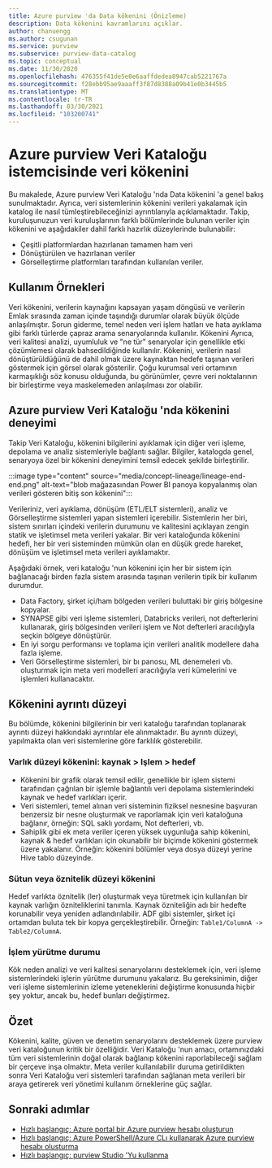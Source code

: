 ```yaml
---
title: Azure purview 'da Data kökenini (Önizleme)
description: Data kökenini kavramlarını açıklar.
author: chanuengg
ms.author: csugunan
ms.service: purview
ms.subservice: purview-data-catalog
ms.topic: conceptual
ms.date: 11/30/2020
ms.openlocfilehash: 476355f41de5e0e6aaffdedea8947cab5221767a
ms.sourcegitcommit: f28ebb95ae9aaaff3f87d8388a09b41e0b3445b5
ms.translationtype: MT
ms.contentlocale: tr-TR
ms.lasthandoff: 03/30/2021
ms.locfileid: "103200741"
---
```

# <a name="data-lineage-in-azure-purview-data-catalog-client"></a>Azure purview Veri Kataloğu istemcisinde veri kökenini

Bu makalede, Azure purview Veri Kataloğu 'nda Data kökenini 'a genel bakış sunulmaktadır. Ayrıca, veri sistemlerinin kökenini verileri yakalamak için katalog ile nasıl tümleştirebileceğinizi ayrıntılarıyla açıklamaktadır. Takip, kuruluşunuzun veri kuruluşlarının farklı bölümlerinde bulunan veriler için kökenini ve aşağıdakiler dahil farklı hazırlık düzeylerinde bulunabilir:

- Çeşitli platformlardan hazırlanan tamamen ham veri
- Dönüştürülen ve hazırlanan veriler
- Görselleştirme platformları tarafından kullanılan veriler.

## <a name="use-cases"></a>Kullanım Örnekleri

Veri kökenini, verilerin kaynağını kapsayan yaşam döngüsü ve verilerin Emlak sırasında zaman içinde taşındığı durumlar olarak büyük ölçüde anlaşılmıştır. Sorun giderme, temel neden veri işlem hatları ve hata ayıklama gibi farklı türlerde çapraz arama senaryolarında kullanılır. Kökenini Ayrıca, veri kalitesi analizi, uyumluluk ve "ne tür" senaryolar için genellikle etki çözümlemesi olarak bahsedildiğinde kullanılır. Kökenini, verilerin nasıl dönüştürüldüğünü de dahil olmak üzere kaynaktan hedefe taşınan verileri göstermek için görsel olarak gösterilir. Çoğu kurumsal veri ortamının karmaşıklığı söz konusu olduğunda, bu görünümler, çevre veri noktalarının bir birleştirme veya maskelemeden anlaşılması zor olabilir.

## <a name="lineage-experience-in-azure-purview-data-catalog"></a>Azure purview Veri Kataloğu 'nda kökenini deneyimi

Takip Veri Kataloğu, kökenini bilgilerini ayıklamak için diğer veri işleme, depolama ve analiz sistemleriyle bağlantı sağlar. Bilgiler, katalogda genel, senaryoya özel bir kökenini deneyimini temsil edecek şekilde birleştirilir.

:::image type="content" source="media/concept-lineage/lineage-end-end.png" alt-text="blob mağazasından Power BI panoya kopyalanmış olan verileri gösteren bitiş son kökenini":::

Verileriniz, veri ayıklama, dönüşüm (ETL/ELT sistemleri), analiz ve Görselleştirme sistemleri yapan sistemleri içerebilir. Sistemlerin her biri, sistem sınırları içindeki verilerin durumunu ve kalitesini açıklayan zengin statik ve işletimsel meta verileri yakalar. Bir veri kataloğunda kökenini hedefi, her bir veri sisteminden mümkün olan en düşük grede hareket, dönüşüm ve işletimsel meta verileri ayıklamaktır.

Aşağıdaki örnek, veri kataloğu 'nun kökenini için her bir sistem için bağlanacağı birden fazla sistem arasında taşınan verilerin tipik bir kullanım durumdur.

- Data Factory, şirket içi/ham bölgeden verileri buluttaki bir giriş bölgesine kopyalar. 
- SYNAPSE gibi veri işleme sistemleri, Databricks verileri, not defterlerini kullanarak, giriş bölgesinden verileri işlem ve Not defterleri aracılığıyla seçkin bölgeye dönüştürür.
- En iyi sorgu performansı ve toplama için verileri analitik modellere daha fazla işleme. 
- Veri Görselleştirme sistemleri, bir bı panosu, ML denemeleri vb. oluşturmak için meta veri modelleri aracılığıyla veri kümelerini ve işlemleri kullanacaktır.

## <a name="lineage-granularity"></a>Kökenini ayrıntı düzeyi

Bu bölümde, kökenini bilgilerinin bir veri kataloğu tarafından toplanarak ayrıntı düzeyi hakkındaki ayrıntılar ele alınmaktadır. Bu ayrıntı düzeyi, yapılmakta olan veri sistemlerine göre farklılık gösterebilir.

### <a name="entity-level-lineage-sources--process--targets"></a>Varlık düzeyi kökenini: kaynak > Işlem > hedef 

- Kökenini bir grafik olarak temsil edilir, genellikle bir işlem sistemi tarafından çağrılan bir işlemle bağlantılı veri depolama sistemlerindeki kaynak ve hedef varlıkları içerir. 
- Veri sistemleri, temel alınan veri sisteminin fiziksel nesnesine başvuran benzersiz bir nesne oluşturmak ve raporlamak için veri kataloğuna bağlanır, örneğin: SQL saklı yordamı, Not defterleri, vb.
- Sahiplik gibi ek meta veriler içeren yüksek uygunluğa sahip kökenini, kaynak & hedef varlıkları için okunabilir bir biçimde kökenini göstermek üzere yakalanır. Örneğin: kökenini bölümler veya dosya düzeyi yerine Hive tablo düzeyinde.

### <a name="column-or-attribute-level-lineage"></a>Sütun veya öznitelik düzeyi kökenini

Hedef varlıkta öznitelik (ler) oluşturmak veya türetmek için kullanılan bir kaynak varlığın özniteliklerini tanımla. Kaynak özniteliğin adı bir hedefte korunabilir veya yeniden adlandırılabilir. ADF gibi sistemler, şirket içi ortamdan buluta tek bir kopya gerçekleştirebilir. Örneğin: `Table1/ColumnA -> Table2/ColumnA`.

### <a name="process-execution-status"></a>İşlem yürütme durumu

Kök neden analizi ve veri kalitesi senaryolarını desteklemek için, veri işleme sistemlerindeki işlerin yürütme durumunu yakalarız. Bu gereksinimin, diğer veri işleme sistemlerinin izleme yeteneklerini değiştirme konusunda hiçbir şey yoktur, ancak bu, hedef bunları değiştirmez. 

## <a name="summary"></a>Özet

Kökenini, kalite, güven ve denetim senaryolarını desteklemek üzere purview veri kataloğunun kritik bir özelliğidir. Veri Kataloğu 'nun amacı, ortamınızdaki tüm veri sistemlerinin doğal olarak bağlanıp kökenini raporlabileceği sağlam bir çerçeve inşa olmaktır. Meta veriler kullanılabilir duruma getirildikten sonra Veri Kataloğu veri sistemleri tarafından sağlanan meta verileri bir araya getirerek veri yönetimi kullanım örneklerine güç sağlar.

## <a name="next-steps"></a>Sonraki adımlar

* [Hızlı başlangıç: Azure portal bir Azure purview hesabı oluşturun](create-catalog-portal.md)
* [Hızlı başlangıç: Azure PowerShell/Azure CLı kullanarak Azure purview hesabı oluşturma](create-catalog-powershell.md)
* [Hızlı başlangıç: purview Studio 'Yu kullanma](use-purview-studio.md)
